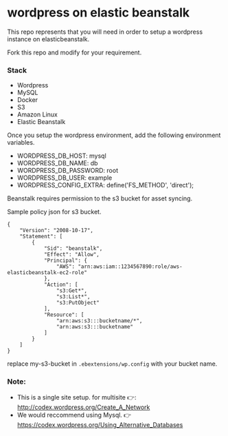 # wordpress on elastic beanstalk

This repo represents that you will need in order to setup a wordpress instance on elasticbeanstalk.

Fork this repo and modify for your requirement. 

### Stack
- Wordpress
- MySQL
- Docker
- S3
- Amazon Linux
- Elastic Beanstalk


Once you setup the wordpress environment, add the following environment variables. 

- WORDPRESS_DB_HOST: mysql
- WORDPRESS_DB_NAME: db
- WORDPRESS_DB_PASSWORD: root
- WORDPRESS_DB_USER: example
- WORDPRESS_CONFIG_EXTRA: define('FS_METHOD', 'direct');


Beanstalk requires permission to the s3 bucket for asset syncing.

Sample policy json for s3 bucket.
```
{
    "Version": "2008-10-17",
    "Statement": [
        {
            "Sid": "beanstalk",
            "Effect": "Allow",
            "Principal": {
                "AWS": "arn:aws:iam::1234567890:role/aws-elasticbeanstalk-ec2-role"
            },
            "Action": [
                "s3:Get*",
                "s3:List*",
                "s3:PutObject"
            ],
            "Resource": [
                "arn:aws:s3:::bucketname/*",
                "arn:aws:s3:::bucketname"
            ]
        }
    ]
}
```

replace my-s3-bucket in ```.ebextensions/wp.config``` with your bucket name.

### Note:
- This is a single site setup. for multisite 👉: http://codex.wordpress.org/Create_A_Network
- We would reccommend using Mysql. 👉 https://codex.wordpress.org/Using_Alternative_Databases





